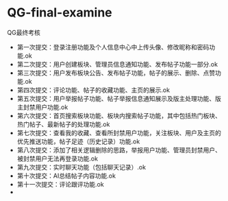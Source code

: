 # QG-final-examine
QG最终考核
- 第一次提交：登录注册功能及个人信息中心中上传头像、修改昵称和密码功能.ok
- 第二次提交：用户创建板块、管理员信息通知功能、发布帖子功能一部分.ok
- 第三次提交：用户发布板块公告、发布帖子功能，帖子的展示、删除、点赞功能.ok
- 第四次提交：评论功能、帖子的收藏功能、主页的展示.ok
- 第五次提交：用户举报帖子功能、帖子举报信息通知展示及版主处理功能、版主封禁用户功能.ok
- 第六次提交：首页搜索板块功能、板块内搜索帖子功能，其中包括热门板块、热门帖子、最新帖子的处理功能.ok
- 第七次提交：查看我的收藏、查看所封禁用户功能，关注板块、用户及主页的优先推送功能，帖子足迹（历史记录）功能.ok
- 第八次提交：添加了相关逻辑删除的思路，举报用户功能、管理员封禁用户、被封禁用户无法再登录功能.ok
- 第九次提交：实时聊天功能（包括聊天记录）.ok
- 第十次提交：AI总结帖子内容功能.ok
- 第十一次提交：评论跟评功能.ok
- 
